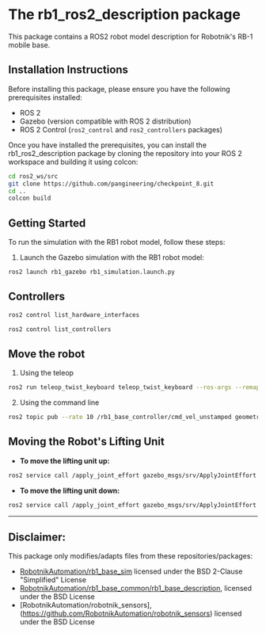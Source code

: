 # The rb1_ros2_description package

This package contains a ROS2 robot model description for Robotnik's RB-1 mobile base.   

## Installation Instructions
Before installing this package, please ensure you have the following prerequisites installed:
- ROS 2
- Gazebo (version compatible with ROS 2 distribution)
- ROS 2 Control (`ros2_control` and `ros2_controllers` packages)

Once you have installed the prerequisites, you can install the rb1_ros2_description package by cloning the repository into your ROS 2 workspace and building it using colcon:
```bash
cd ros2_ws/src
git clone https://github.com/pangineering/checkpoint_8.git
cd ..
colcon build
```

## Getting Started

To run the simulation with the RB1 robot model, follow these steps:

1. Launch the Gazebo simulation with the RB1 robot model:
```bash
ros2 launch rb1_gazebo rb1_simulation.launch.py
```

## Controllers
```bash
ros2 control list_hardware_interfaces
```
```bash
ros2 control list_controllers
```

## Move the robot
1. Using the teleop
```bash
ros2 run teleop_twist_keyboard teleop_twist_keyboard --ros-args --remap cmd_vel:=/rb1_base_controller/cmd_vel_unstamped
```   
2. Using the command line
```bash
ros2 topic pub --rate 10 /rb1_base_controller/cmd_vel_unstamped geometry_msgs/msg/Twist "{linear: {x: 0.0, y: 0, z: 0.0}, angular: {x: 0.0,y: 0.0, z: 0.2}}"
```

## Moving the Robot's Lifting Unit

- **To move the lifting unit up:**

```bash
ros2 service call /apply_joint_effort gazebo_msgs/srv/ApplyJointEffort '{joint_name: "robot_elevator_platform_joint", effort: 2.0, start_time: {sec: 0, nanosec: 0}, duration: {sec: 2000, nanosec: 0} }'
```

- **To move the lifting unit down:**

```bash
ros2 service call /apply_joint_effort gazebo_msgs/srv/ApplyJointEffort '{joint_name: "robot_elevator_platform_joint", effort: -2.0, start_time: {sec: 0, nanosec: 0}, duration: {sec: 2000, nanosec: 0} }'
```

---
## Disclaimer:  
This package only modifies/adapts files from these repositories/packages:  
- [RobotnikAutomation/rb1_base_sim](https://github.com/RobotnikAutomation/rb1_base_sim) licensed under the BSD 2-Clause "Simplified" License
- [RobotnikAutomation/rb1_base_common/rb1_base_description](https://github.com/RobotnikAutomation/rb1_base_common/tree/melodic-devel/rb1_base_description), licensed under the BSD License
- [RobotnikAutomation/robotnik_sensors],(https://github.com/RobotnikAutomation/robotnik_sensors) licensed under the BSD License
